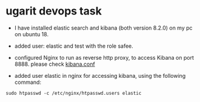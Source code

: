 # ugarit devops task 

* I have installed elastic search and kibana (both version 8.2.0) on my pc on ubuntu 18. 

* added user: elastic and test with the role safee.  

* configured Nginx to run as reverse http proxy, to access Kibana on port 8888. please check [kibana.conf](https://github.com/Dina-Adel-1302/ugarit/blob/bcc2c511da375c5369da3624a208a5e2149af4dc/kibana.conf)
       
* added user elastic in nginx for accessing kibana, using the following command:  
 ```
sudo htpasswd -c /etc/nginx/htpasswd.users elastic
```
